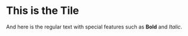 # This is the Tile
And here is the regular text with special features such as **Bold** and *Italic*.

